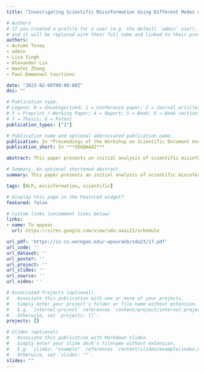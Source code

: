 ```yaml
---
title: "Investigating Scientific Misinformation Using Different Modes of Learning"

# Authors
# If you created a profile for a user (e.g. the default `admin` user), write the username (folder name) here 
# and it will be replaced with their full name and linked to their profile.
authors:
- Autumn Toney
- admin
- Lisa Singh
- Alexander Lin
- Haofei Zhang
- Paul-Emmanuel Courtines

date: "2023-02-09T00:00:00Z"
doi: ""

# Publication type.
# Legend: 0 = Uncategorized; 1 = Conference paper; 2 = Journal article;
# 3 = Preprint / Working Paper; 4 = Report; 5 = Book; 6 = Book section;
# 7 = Thesis; 8 = Patent
publication_types: ["1"]

# Publication name and optional abbreviated publication name.
publication: In *Proceedings of the Workshop on Scientific Document Understanding at AAAI (SDU@AAAI)*
publication_short: In ***SDU@AAAI***

abstract: This paper presents an initial analysis of scientific misinformation from three areas of research including Computer Science, Environmental Science, and Medicine. We investigate key words in publication titles and abstracts from retracted publications, which we view as a proxy for misinformation publications. Using the Altmetric Attention Score as a signal of publication popularity, we group articles into low-popularity and high-popularity subsets. We apply three modes of learning (unsupervised, semi-supervised, and supervised), to identify main themes from scientific research publications and compare the results between publication popularity sets. We find that while there is overlap among the terms identified by different methods, they are not the same. However, general topic coverage using different words is similar, highlighting the difficulty in identifying keyword "markers" for popular, poor-quality scientific information.

# Summary. An optional shortened abstract.
summary: This paper presents an initial analysis of scientific misinformation from research papers.

tags: [NLP, misinformation, scientific]

# Display this page in the Featured widget?
featured: false

# Custom links (uncomment lines below)
links:
- name: To appear
  url: https://sites.google.com/view/sdu-aaai23/schedule

url_pdf: 'https://ix.cs.uoregon.edu/~apouranb/sdu23/17.pdf'
url_code: ''
url_dataset: ''
url_poster: ''
url_project: ''
url_slides: ''
url_source: ''
url_video: ''

# Associated Projects (optional).
#   Associate this publication with one or more of your projects.
#   Simply enter your project's folder or file name without extension.
#   E.g. `internal-project` references `content/project/internal-project/index.md`.
#   Otherwise, set `projects: []`.
projects: []

# Slides (optional).
#   Associate this publication with Markdown slides.
#   Simply enter your slide deck's filename without extension.
#   E.g. `slides: "example"` references `content/slides/example/index.md`.
#   Otherwise, set `slides: ""`.
slides: ""
---
```

